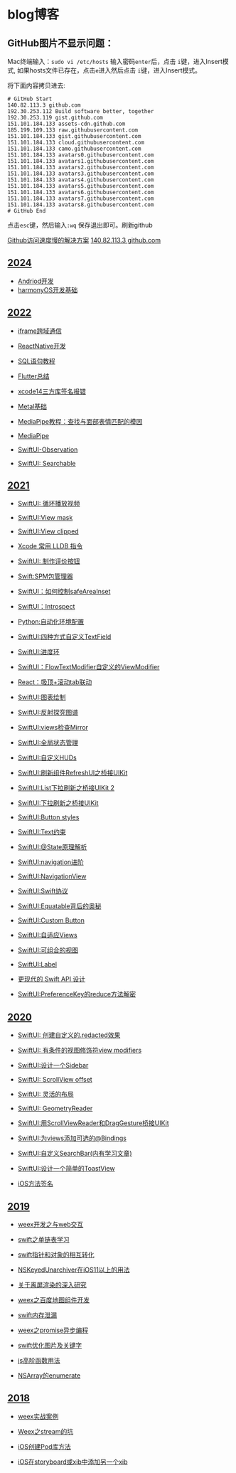 # blog博客

## GitHub图片不显示问题：

Mac终端输入：`sudo vi /etc/hosts`
输入密码`enter`后，点击 `i`键，进入Insert模式,
如果hosts文件已存在，点击`e`进入然后点击 `i`键，进入Insert模式。

将下面内容拷贝进去:
```
# GitHub Start
140.82.113.3 github.com
192.30.253.112 Build software better, together
192.30.253.119 gist.github.com
151.101.184.133 assets-cdn.github.com
185.199.109.133 raw.githubusercontent.com
151.101.184.133 gist.githubusercontent.com
151.101.184.133 cloud.githubusercontent.com
151.101.184.133 camo.githubusercontent.com
151.101.184.133 avatars0.githubusercontent.com
151.101.184.133 avatars1.githubusercontent.com
151.101.184.133 avatars2.githubusercontent.com
151.101.184.133 avatars3.githubusercontent.com
151.101.184.133 avatars4.githubusercontent.com
151.101.184.133 avatars5.githubusercontent.com
151.101.184.133 avatars6.githubusercontent.com
151.101.184.133 avatars7.githubusercontent.com
151.101.184.133 avatars8.githubusercontent.com
# GitHub End
```
点击`esc`键，然后输入`:wq` 保存退出即可。刷新github

[Github访问速度慢的解决方案](https://mp.weixin.qq.com/s?__biz=MjM5MDA2MTI1MA==&mid=2649126312&idx=2&sn=ce2722fb69b52283ff3ccc3502a2a7b3&chksm=be585205892fdb13f1768fbca09107b2557276c29213b2ff3da7b747103eb702c3d3d2b0131e&scene=27)
[140.82.113.3 github.com](https://www.ipaddress.com/site/github.com)

<!--- 
有关网站
swiftUI: https://www.fivestars.blog/
			https://trailingclosure.com/
			https://www.appcoda.com/tag/swiftui/
			https://swiftwithmajid.com/
			https://www.mozzafiller.com/
			https://daddycoding.com/
			https://schwiftyui.com/
swift: https://www.hackingwithswift.com/articles
--->

<!--- 音视频编解码：http://www.javashuo.com/article/p-dcvdlqxp-dq.html  ---->
<!--- 视频播放框架：https://mp.weixin.qq.com/s/duLk1mNLdcqRlfzpnh2LEA --->
<!-- 
iOS VoIP电话: https://blog.csdn.net/weixin_38912070/article/details/93856988 
-->

## [2024](https://github.com/zhuzhuxingtianxia/GitBlog/tree/master/2024)

* [Andriod开发]()
* [harmonyOS开发基础](https://github.com/zhuzhuxingtianxia/GitBlog/blob/master/2024/harmonyOS%E5%9F%BA%E7%A1%80%E5%BC%80%E5%8F%91/harmonyOS%E5%9F%BA%E7%A1%80%E5%BC%80%E5%8F%91.md)

## [2022](https://github.com/zhuzhuxingtianxia/GitBlog/tree/master/2022)
<!--* [iOS面试题](https://github.com/zhuzhuxingtianxia/GitBlog/tree/master/iOS%E9%9D%A2%E8%AF%95%E9%A2%98)-->

* [iframe跨域通信]()

* [ReactNative开发]()

* [SQL语句教程]()

<!--* [Shell基础]()-->

* [Flutter总结](https://github.com/zhuzhuxingtianxia/GitBlog/blob/master/2022/Flutter%E6%80%BB%E7%BB%93/flutter.md)

* [xcode14三方库签名报错](https://github.com/zhuzhuxingtianxia/GitBlog/blob/master/2022/xcode14%E4%B8%89%E6%96%B9%E5%BA%93%E7%AD%BE%E5%90%8D%E6%8A%A5%E9%94%99/xcode14%E4%B8%89%E6%96%B9%E5%BA%93%E7%AD%BE%E5%90%8D%E6%8A%A5%E9%94%99.md)

* [Metal基础](https://github.com/zhuzhuxingtianxia/GitBlog/blob/master/2022/Metal%E5%9F%BA%E7%A1%80/Metal%E5%9F%BA%E7%A1%80.md)

* [MediaPipe教程：查找与面部表情匹配的模因]()

* [MediaPipe]()

* [SwiftUI-Observation]()

* [SwiftUI: Searchable](https://github.com/zhuzhuxingtianxia/GitBlog/blob/master/2022/SwiftUI-Searchable/SwiftUI-Searchable.md)

## [2021](https://github.com/zhuzhuxingtianxia/GitBlog/tree/master/2021)

* [SwiftUI: 循环播放视频](https://github.com/zhuzhuxingtianxia/GitBlog/blob/master/2021/SwiftUI-LoopPlayingVideos/SwiftUI-LoopPlayingVideos.md)

* [SwiftUI:View mask](https://github.com/zhuzhuxingtianxia/GitBlog/blob/master/2021/SwiftUI-View%20mask/SwiftUI-View%20mask.md)

* [SwiftUI:View clipped](https://github.com/zhuzhuxingtianxia/GitBlog/blob/master/2021/SwiftUI-View%20clipped/SwiftUI-View%20clipped.md)

* [Xcode 常用 LLDB 指令](https://github.com/zhuzhuxingtianxia/GitBlog/blob/master/2021/Xcode%20%E5%B8%B8%E7%94%A8%20LLDB%20%E6%8C%87%E4%BB%A4/Xcode%20%E5%B8%B8%E7%94%A8%20LLDB%20%E6%8C%87%E4%BB%A4.md)

* [SwiftUI: 制作评价按钮](https://github.com/zhuzhuxingtianxia/GitBlog/blob/master/2021/SwiftUI-%E5%88%B6%E4%BD%9C%E8%AF%84%E4%BB%B7%E6%8C%89%E9%92%AE/SwiftUI-%E5%88%B6%E4%BD%9C%E8%AF%84%E4%BB%B7%E6%8C%89%E9%92%AE.md)

* [Swift:SPM包管理器](https://github.com/zhuzhuxingtianxia/GitBlog/blob/master/2021/Swift-SPM%E5%8C%85%E7%AE%A1%E7%90%86%E5%99%A8/Swift-SPM%E5%8C%85%E7%AE%A1%E7%90%86%E5%99%A8.md)

* [SwiftUI：如何控制safeAreaInset](https://github.com/zhuzhuxingtianxia/GitBlog/blob/master/2021/SwiftUI-%E5%A6%82%E4%BD%95%E6%8E%A7%E5%88%B6safeAreaInset/SwiftUI-%E5%A6%82%E4%BD%95%E6%8E%A7%E5%88%B6safeAreaInset.md)

* [SwiftUI：Introspect](https://github.com/zhuzhuxingtianxia/GitBlog/blob/master/2021/SwiftUI-Introspect/SwiftUI-Introspect.md)

* [Python:自动化环境配置](https://github.com/zhuzhuxingtianxia/GitBlog/blob/master/2021/Python-%E8%87%AA%E5%8A%A8%E5%8C%96%E7%8E%AF%E5%A2%83%E9%85%8D%E7%BD%AE/Python-%E8%87%AA%E5%8A%A8%E5%8C%96%E7%8E%AF%E5%A2%83%E9%85%8D%E7%BD%AE.md)

* [SwiftUI:四种方式自定义TextField](https://github.com/zhuzhuxingtianxia/GitBlog/blob/master/2021/SwiftUI-%E5%9B%9B%E7%A7%8D%E6%96%B9%E5%BC%8F%E8%87%AA%E5%AE%9A%E4%B9%89TextField/SwiftUI-%E5%9B%9B%E7%A7%8D%E6%96%B9%E5%BC%8F%E8%87%AA%E5%AE%9A%E4%B9%89TextField.md)

* [SwiftUI:进度环](https://github.com/zhuzhuxingtianxia/GitBlog/blob/master/2021/SwiftUI-%E8%BF%9B%E5%BA%A6%E7%8E%AF/SwiftUI-%E8%BF%9B%E5%BA%A6%E7%8E%AF.md)

* [SwiftUI：FlowTextModifier自定义的ViewModifier](https://github.com/zhuzhuxingtianxia/GitBlog/blob/master/2021/SwiftUI-FlowTextModifier%E8%87%AA%E5%AE%9A%E4%B9%89%E7%9A%84ViewModifier/SwiftUI-FlowTextModifier%E8%87%AA%E5%AE%9A%E4%B9%89%E7%9A%84ViewModifier.md)

* [React：吸顶+滚动tab联动](https://github.com/zhuzhuxingtianxia/GitBlog/blob/master/2021/Reat-%E5%90%B8%E9%A1%B6%2B%E6%BB%9A%E5%8A%A8tab%E8%81%94%E5%8A%A8/React-%E5%90%B8%E9%A1%B6%2B%E6%BB%9A%E5%8A%A8tab%E8%81%94%E5%8A%A8.md)

* [SwiftUI:图表绘制](https://github.com/zhuzhuxingtianxia/GitBlog/blob/master/2021/SwiftUI-%E5%9B%BE%E8%A1%A8%E7%BB%98%E5%88%B6/SwiftUI-%E5%9B%BE%E8%A1%A8%E7%BB%98%E5%88%B6.md)

* [SwiftUI:反射探究图谱](https://github.com/zhuzhuxingtianxia/GitBlog/blob/master/2021/SwiftUI-%E5%8F%8D%E5%B0%84%E6%8E%A2%E7%A9%B6%E5%9B%BE%E8%B0%B1/SwiftUI-%E5%8F%8D%E5%B0%84%E6%8E%A2%E7%A9%B6%E5%9B%BE%E8%B0%B1.md)

* [SwiftUI:views检查Mirror](https://github.com/zhuzhuxingtianxia/GitBlog/blob/master/2021/SwiftUI-views%E6%A3%80%E6%9F%A5Mirror/SwiftUI-views%E6%A3%80%E6%9F%A5Mirror.md)

* [SwiftUI:全局状态管理](https://github.com/zhuzhuxingtianxia/GitBlog/blob/master/2021/SwiftUI-%E5%85%A8%E5%B1%80%E7%8A%B6%E6%80%81%E7%AE%A1%E7%90%86/SwiftUI-%E5%85%A8%E5%B1%80%E7%8A%B6%E6%80%81%E7%AE%A1%E7%90%86.md)

* [SwiftUI:自定义HUDs](https://github.com/zhuzhuxingtianxia/GitBlog/blob/master/2021/SwiftUI-%E8%87%AA%E5%AE%9A%E4%B9%89HUDs/SwiftUI-%E8%87%AA%E5%AE%9A%E4%B9%89HUDs.md)

* [SwiftUI:刷新组件RefreshUI之桥接UIKit](https://github.com/zhuzhuxingtianxia/GitBlog/blob/master/2021/SwiftUI-RefreshUI/SwiftUI-RefreshUI.md)

* [SwiftUI:List下拉刷新之桥接UIKit 2](https://github.com/zhuzhuxingtianxia/GitBlog/blob/master/2021/SwiftUI-%E4%B8%8B%E6%8B%89%E5%88%B7%E6%96%B0%E4%B9%8B%E6%A1%A5%E6%8E%A5UIKit%202/SwiftUI-%E4%B8%8B%E6%8B%89%E5%88%B7%E6%96%B0%E4%B9%8B%E6%A1%A5%E6%8E%A5UIKit%202.md)

* [SwiftUI:下拉刷新之桥接UIKit](https://github.com/zhuzhuxingtianxia/GitBlog/blob/master/2021/SwiftUI-%E4%B8%8B%E6%8B%89%E5%88%B7%E6%96%B0%E4%B9%8B%E6%A1%A5%E6%8E%A5UIKit/SwiftUI-%E4%B8%8B%E6%8B%89%E5%88%B7%E6%96%B0%E4%B9%8B%E6%A1%A5%E6%8E%A5UIKit.md)

* [SwiftUI:Button styles](https://github.com/zhuzhuxingtianxia/GitBlog/blob/master/2021/SwiftUI-Button%20styles/SwiftUI-Button%20styles.md)

* [SwiftUI:Text约束](https://github.com/zhuzhuxingtianxia/GitBlog/blob/master/2021/SwiftUI-Text%E7%BA%A6%E6%9D%9F/SwiftUI-Text%E7%BA%A6%E6%9D%9F.md)

* [SwiftUI:@State原理解析](https://github.com/zhuzhuxingtianxia/GitBlog/blob/master/2021/SwiftUI-%40State%E5%8E%9F%E7%90%86%E8%A7%A3%E6%9E%90/SwiftUI-%40State%E5%8E%9F%E7%90%86%E8%A7%A3%E6%9E%90.md)

* [SwiftUI:navigation进阶](https://github.com/zhuzhuxingtianxia/GitBlog/blob/master/2021/SwiftUI-navigation%E8%BF%9B%E9%98%B6/SwiftUI-navigation%E8%BF%9B%E9%98%B6.md)

* [SwiftUI:NavigationView](./2021/SwiftUI-NavigationView/SwiftUI-NavigationView.md)
* [SwiftUI:Swift协议](./2021/SwiftUI-Swift%E5%8D%8F%E8%AE%AE/SwiftUI-Swift%E5%8D%8F%E8%AE%AE.md)

* [SwiftUI:Equatable背后的奥秘](./2021/SwiftUI-Equatable%E8%83%8C%E5%90%8E%E7%9A%84%E5%A5%A5%E7%A7%98/SwiftUI-Equatable%E8%83%8C%E5%90%8E%E7%9A%84%E5%A5%A5%E7%A7%98.md)

* [SwiftUI:Custom Button](./2021/SwiftUI-Custom%20Button/SwiftUI-Custom%20Button.md)

* [SwiftUI:自适应Views](./2021/SwiftUI-%E8%87%AA%E9%80%82%E5%BA%94Views/SwiftUI-%E8%87%AA%E9%80%82%E5%BA%94Views.md)

* [SwiftUI:可组合的视图](./2021/SwiftUI-%E5%8F%AF%E7%BB%84%E5%90%88%E7%9A%84%E8%A7%86%E5%9B%BE/SwiftUI-%E5%8F%AF%E7%BB%84%E5%90%88%E7%9A%84%E8%A7%86%E5%9B%BE.md)

* [SwiftUI:Label](https://github.com/zhuzhuxingtianxia/GitBlog/blob/master/2021/SwiftUI-Label/SwiftUI-Label.md)

* [更现代的 Swift API 设计](./2021/%E6%9B%B4%E7%8E%B0%E4%BB%A3%E7%9A%84%20Swift%20API%20%E8%AE%BE%E8%AE%A1/%E6%9B%B4%E7%8E%B0%E4%BB%A3%E7%9A%84%20Swift%20API%20%E8%AE%BE%E8%AE%A1.md)

* [SwiftUI:PreferenceKey的reduce方法解密](./2021/SwiftUI-PreferenceKey%E7%9A%84reduce%E6%96%B9%E6%B3%95%E8%A7%A3%E5%AF%86/SwiftUI-PreferenceKey%E7%9A%84reduce%E6%96%B9%E6%B3%95%E8%A7%A3%E5%AF%86.md)


## [2020](https://github.com/zhuzhuxingtianxia/GitBlog/tree/master/2020)

* [SwiftUI: 创建自定义的.redacted效果](https://github.com/zhuzhuxingtianxia/GitBlog/blob/master/2020/SwiftUI-%E5%88%9B%E5%BB%BA%E8%87%AA%E5%AE%9A%E4%B9%89%E7%9A%84.redacted%E6%95%88%E6%9E%9C/SwiftUI-%E5%88%9B%E5%BB%BA%E8%87%AA%E5%AE%9A%E4%B9%89%E7%9A%84.redacted%E6%95%88%E6%9E%9C.md)

* [SwiftUI: 有条件的视图修饰符view modifiers](https://github.com/zhuzhuxingtianxia/GitBlog/blob/master/2020/SwiftUI-%E6%9C%89%E6%9D%A1%E4%BB%B6%E7%9A%84%E8%A7%86%E5%9B%BE%E4%BF%AE%E9%A5%B0%E7%AC%A6view%20modifiers/SwiftUI-%E6%9C%89%E6%9D%A1%E4%BB%B6%E7%9A%84%E8%A7%86%E5%9B%BE%E4%BF%AE%E9%A5%B0%E7%AC%A6view%20modifiers.md)

* [SwiftUI:设计一个Sidebar](https://github.com/zhuzhuxingtianxia/GitBlog/blob/master/2020/SwiftUI-%E8%AE%BE%E8%AE%A1%E4%B8%80%E4%B8%AASidebar/SwiftUI-%E8%AE%BE%E8%AE%A1%E4%B8%80%E4%B8%AASidebar.md)

* [SwiftUI: ScrollView offset](https://github.com/zhuzhuxingtianxia/GitBlog/blob/master/2020/SwiftUI-ScrollView%20offset/SwiftUI-ScrollView%20offset.md)

* [SwiftUI: 灵活的布局](https://github.com/zhuzhuxingtianxia/GitBlog/blob/master/2020/SwiftUI-%E7%81%B5%E6%B4%BB%E7%9A%84%E5%B8%83%E5%B1%80/SwiftUI-%E7%81%B5%E6%B4%BB%E7%9A%84%E5%B8%83%E5%B1%80.md)

* [SwiftUI: GeometryReader](https://github.com/zhuzhuxingtianxia/GitBlog/blob/master/2020/SwiftUI-GeometryReader/SwiftUI-GeometryReader.md)

* [SwiftUI:用ScrollViewReader和DragGesture桥接UIKit](https://github.com/zhuzhuxingtianxia/GitBlog/blob/master/2020/SwiftUI-%E7%94%A8ScrollViewReader%E5%92%8CDragGesture%E6%A1%A5%E6%8E%A5UIKit/SwiftUI-%E7%94%A8ScrollViewReader%E5%92%8CDragGesture%E6%A1%A5%E6%8E%A5UIKit.md)

* [SwiftUI:为views添加可选的@Bindings](https://github.com/zhuzhuxingtianxia/GitBlog/blob/master/2020/SwiftUI-%E4%B8%BAviews%E6%B7%BB%E5%8A%A0%E5%8F%AF%E9%80%89%E7%9A%84%40Bindings/SwiftUI-%E4%B8%BAviews%E6%B7%BB%E5%8A%A0%E5%8F%AF%E9%80%89%E7%9A%84%40Bindings.md)

* [SwiftUI:自定义SearchBar(内有学习文章)](https://github.com/zhuzhuxingtianxia/GitBlog/blob/master/2020/SwiftUI-%E8%87%AA%E5%AE%9A%E4%B9%89SearchBar/SwiftUI-%E8%87%AA%E5%AE%9A%E4%B9%89SearchBar.md)

* [SwiftUI:设计一个简单的ToastView](https://github.com/zhuzhuxingtianxia/GitBlog/blob/master/2020/SwiftUI-%E8%AE%BE%E8%AE%A1%E4%B8%80%E4%B8%AA%E7%AE%80%E5%8D%95%E7%9A%84ToastView/SwiftUI-%E8%AE%BE%E8%AE%A1%E4%B8%80%E4%B8%AA%E7%AE%80%E5%8D%95%E7%9A%84ToastView.md)

* [iOS方法签名](https://github.com/zhuzhuxingtianxia/GitBlog/blob/master/2020/iOS%E6%96%B9%E6%B3%95%E7%AD%BE%E5%90%8D/iOS%E6%96%B9%E6%B3%95%E7%AD%BE%E5%90%8D.md)

## [2019](https://github.com/zhuzhuxingtianxia/GitBlog/tree/master/2019)

* [weex开发之与web交互](https://github.com/zhuzhuxingtianxia/GitBlog/blob/master/2019/weex%E5%BC%80%E5%8F%91%E4%B9%8B%E4%B8%8Eweb%E4%BA%A4%E4%BA%92/weex%E5%BC%80%E5%8F%91%E4%B9%8B%E4%B8%8Eweb%E4%BA%A4%E4%BA%92.md)

* [swift之单链表学习](https://github.com/zhuzhuxingtianxia/GitBlog/blob/master/2019/swift%E4%B9%8B%E5%8D%95%E9%93%BE%E8%A1%A8%E5%AD%A6%E4%B9%A0/swift%E4%B9%8B%E5%8D%95%E9%93%BE%E8%A1%A8%E5%AD%A6%E4%B9%A0.md)

* [swift指针和对象的相互转化](https://github.com/zhuzhuxingtianxia/GitBlog/blob/master/2019/swift%E6%8C%87%E9%92%88%E5%92%8C%E5%AF%B9%E8%B1%A1%E7%9A%84%E7%9B%B8%E4%BA%92%E8%BD%AC%E5%8C%96/swift%E6%8C%87%E9%92%88%E5%92%8C%E5%AF%B9%E8%B1%A1%E7%9A%84%E7%9B%B8%E4%BA%92%E8%BD%AC%E5%8C%96.md)

* [NSKeyedUnarchiver在iOS11以上的用法](https://github.com/zhuzhuxingtianxia/GitBlog/blob/master/2019/NSKeyedUnarchiver%E5%9C%A8iOS11%E4%BB%A5%E4%B8%8A%E7%9A%84%E7%94%A8%E6%B3%95/NSKeyedUnarchiver%E5%9C%A8iOS11%E4%BB%A5%E4%B8%8A%E7%9A%84%E7%94%A8%E6%B3%95.md)

* [关于离屏渲染的深入研究](https://github.com/zhuzhuxingtianxia/GitBlog/blob/master/2019/%E5%85%B3%E4%BA%8E%E7%A6%BB%E5%B1%8F%E6%B8%B2%E6%9F%93%E7%9A%84%E6%B7%B1%E5%85%A5%E7%A0%94%E7%A9%B6/%E5%85%B3%E4%BA%8E%E7%A6%BB%E5%B1%8F%E6%B8%B2%E6%9F%93%E7%9A%84%E6%B7%B1%E5%85%A5%E7%A0%94%E7%A9%B6.md)

* [weex之百度地图组件开发](https://github.com/zhuzhuxingtianxia/GitBlog/blob/master/2019/weex%E4%B9%8B%E7%99%BE%E5%BA%A6%E5%9C%B0%E5%9B%BE%E7%BB%84%E4%BB%B6%E5%BC%80%E5%8F%91/weex%E4%B9%8B%E7%99%BE%E5%BA%A6%E5%9C%B0%E5%9B%BE%E7%BB%84%E4%BB%B6%E5%BC%80%E5%8F%91.md)

* [swift内存泄漏](https://github.com/zhuzhuxingtianxia/GitBlog/blob/master/2019/swift%E5%86%85%E5%AD%98%E6%B3%84%E6%BC%8F/swift%E5%86%85%E5%AD%98%E6%B3%84%E6%BC%8F.md)

* [weex之promise异步编程](https://github.com/zhuzhuxingtianxia/GitBlog/blob/master/2019/weex%E4%B9%8Bpromise%E5%BC%82%E6%AD%A5%E7%BC%96%E7%A8%8B/weex%E4%B9%8Bpromise%E5%BC%82%E6%AD%A5%E7%BC%96%E7%A8%8B.md)

* [swift优化图片及关键字](https://github.com/zhuzhuxingtianxia/GitBlog/blob/master/2019/swift%E4%BC%98%E5%8C%96%E5%9B%BE%E7%89%87/swift%E4%BC%98%E5%8C%96%E5%9B%BE%E7%89%87.md)

* [js高阶函数用法](https://github.com/zhuzhuxingtianxia/GitBlog/blob/master/2019/js%E9%AB%98%E9%98%B6%E5%87%BD%E6%95%B0%E7%94%A8%E6%B3%95/js%E9%AB%98%E9%98%B6%E5%87%BD%E6%95%B0%E7%94%A8%E6%B3%95.md)

* [NSArray的enumerate](https://github.com/zhuzhuxingtianxia/GitBlog/blob/master/2019/NSArray%E7%9A%84enumerate/NSArray%E7%9A%84enumerate.md)

## [2018](https://github.com/zhuzhuxingtianxia/GitBlog/tree/master/2018)

* [weex实战案例](https://github.com/zhuzhuxingtianxia/GitBlog/blob/master/2018/weex%E5%AE%9E%E6%88%98%E6%A1%88%E4%BE%8B/weex%E5%AE%9E%E6%88%98%E6%A1%88%E4%BE%8B.md)

* [Weex之stream的坑](https://github.com/zhuzhuxingtianxia/GitBlog/blob/master/2018/Weex%E4%B9%8Bstream%E7%9A%84%E5%9D%91/Weex%E4%B9%8Bstream%E7%9A%84%E5%9D%91.md)

* [iOS创建Pod库方法](https://github.com/zhuzhuxingtianxia/GitBlog/blob/master/2018/iOS%E5%88%9B%E5%BB%BAPod%E5%BA%93%E6%96%B9%E6%B3%95/iOS%E5%88%9B%E5%BB%BAPod%E5%BA%93%E6%96%B9%E6%B3%95.md)

* [iOS在storyboard或xib中添加另一个xib](https://github.com/zhuzhuxingtianxia/GitBlog/blob/master/2018/iOS%E5%9C%A8storyboard%E6%88%96xib%E4%B8%AD%E6%B7%BB%E5%8A%A0%E5%8F%A6%E4%B8%80%E4%B8%AAxib/iOS%E5%9C%A8storyboard%E6%88%96xib%E4%B8%AD%E6%B7%BB%E5%8A%A0%E5%8F%A6%E4%B8%80%E4%B8%AAxib.md)


